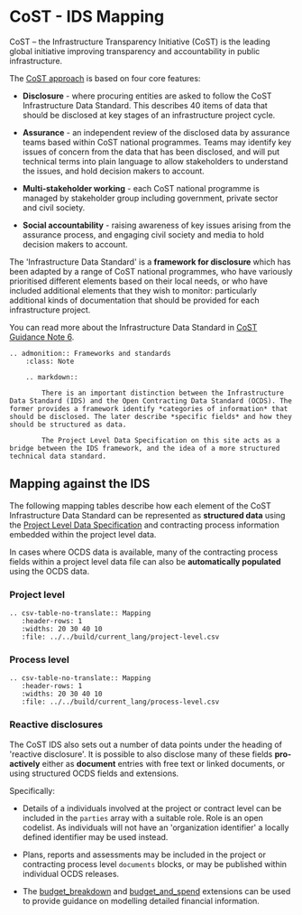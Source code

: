 <style>
.wy-nav-content {
max-width: 1200px;
}</style>

# CoST - IDS Mapping

CoST – the Infrastructure Transparency Initiative (CoST) is the leading global initiative improving transparency and accountability in public infrastructure.

The [CoST approach](http://infrastructuretransparency.org/our-approach/) is based on four core features:

* **Disclosure** - where procuring entities are asked to follow the CoST Infrastructure Data Standard. This describes 40 items of data that should be disclosed at key stages of an infrastructure project cycle.

* **Assurance** -  an independent review of the disclosed data by assurance teams based within CoST national programmes. Teams may identify key issues of concern from the data that has been disclosed, and will put technical terms into plain language to allow stakeholders to understand the issues, and hold decision makers to account. 

* **Multi-stakeholder working** - each CoST national programme is managed by stakeholder group including government, private sector and civil society.

* **Social accountability** - raising awareness of key issues arising from the assurance process, and engaging civil society and media to hold decision makers to account. 

The 'Infrastructure Data Standard' is a **framework for disclosure** which has been adapted by a range of CoST national programmes, who have variously prioritised different elements based on their local needs, or who have included additional elements that they wish to monitor: particularly additional kinds of documentation that should be provided for each infrastructure project.

You can read more about the Infrastructure Data Standard in [CoST Guidance Note 6](http://infrastructuretransparency.org/resource/guidance-note-6-designing-a-disclosure-process/). 

```eval_rst
.. admonition:: Frameworks and standards
    :class: Note

    .. markdown:: 

        There is an important distinction between the Infrastructure Data Standard (IDS) and the Open Contracting Data Standard (OCDS). The former provides a framework identify *categories of information* that should be disclosed. The later describe *specific fields* and how they should be structured as data. 

        The Project Level Data Specification on this site acts as a bridge between the IDS framework, and the idea of a more structured technical data standard. 

```

## Mapping against the IDS 

<!-- Note - mappings come from https://docs.google.com/spreadsheets/d/1tpXKCrNY1vUEPo6O1j-GPhxgSna7CZ5uwz_eTNLEOr8/edit#gid=2054628701 -->

The following mapping tables describe how each element of the CoST Infrastructure Data Standard can be represented as **structured data** using the [Project Level Data Specification](../projects/index.md) and contracting process information embedded within the project level data.

In cases where OCDS data is available, many of the contracting process fields within a project level data file can also be **automatically populated** using the OCDS data. 

<!--TODO - Format better into the stages of CoST disclosure -->

### Project level

```eval_rst
.. csv-table-no-translate:: Mapping
   :header-rows: 1
   :widths: 20 30 40 10
   :file: ../../build/current_lang/project-level.csv
```

### Process level

```eval_rst
.. csv-table-no-translate:: Mapping
   :header-rows: 1
   :widths: 20 30 40 10
   :file: ../../build/current_lang/process-level.csv
```

### Reactive disclosures

The CoST IDS also sets out a number of data points under the heading of 'reactive disclosure'. It is possible to also disclose many of these fields **pro-actively** either as **document** entries with free text or linked documents, or using structured OCDS fields and extensions.

Specifically:

* Details of a individuals involved at the project or contract level can be included in the ``parties`` array with a suitable role. Role is an open codelist. As individuals will not have an 'organization identifier' a locally defined identifier may be used instead. 

* Plans, reports and assessments may be included in the project or contracting process level `documents` blocks, or may be published within individual OCDS releases. 

* The [budget_breakdown](https://github.com/open-contracting/ocds_budget_breakdown_extension) and [budget_and_spend](https://github.com/open-contracting-extensions/ocds_budget_and_spend_extension) extensions can be used to provide guidance on modelling detailed financial information.

